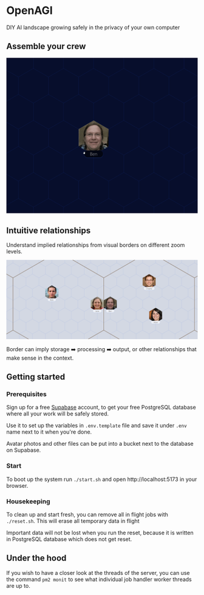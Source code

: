 # OpenAGI

DIY AI landscape growing safely in the privacy of your own computer

## Assemble your crew

![assembling your crew](frontend/prepare_actors.gif)

## Intuitive relationships

Understand implied relationships from visual borders on different zoom levels.

![intuitive relationships](frontend/border_relations.png)

Border can imply storage ➡️ processing ➡️ output, or other relationships that make sense in the context.

## Getting started

### Prerequisites

Sign up for a free [Supabase](https://supabase.com/dashboard/new?plan=free) account, to get your free PostgreSQL database where all your work will be safely stored.

Use it to set up the variables in `.env.template` file and save it under `.env` name next to it when you're done.

Avatar photos and other files can be put into a bucket next to the database on Supabase.

### Start

To boot up the system run `./start.sh` and open http://localhost:5173 in your browser.

### Housekeeping

To clean up and start fresh, you can remove all in flight jobs with `./reset.sh`. This will erase all temporary data in flight

Important data will not be lost when you run the reset, because it is written in PostgreSQL database which does not get reset.

## Under the hood

If you wish to have a closer look at the threads of the server, you can use the command `pm2 monit` to see what individual job handler worker threads are up to.
